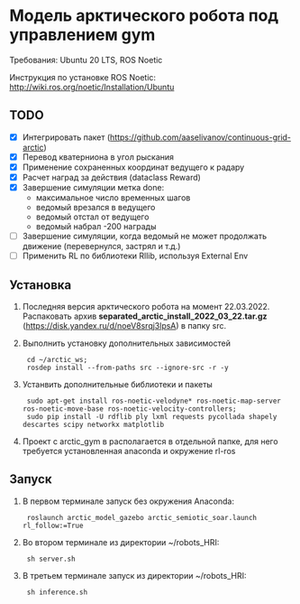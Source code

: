 # Модель арктического робота под управлением gym

Требования: Ubuntu 20 LTS, ROS Noetic

Инструкция по установке ROS Noetic: http://wiki.ros.org/noetic/Installation/Ubuntu

## TODO
- [x] Интегрировать пакет (https://github.com/aaselivanov/continuous-grid-arctic)
- [x] Перевод кватерниона в угол рыскания
- [x] Применение сохраненных координат ведущего к радару
- [x] Расчет наград за действия (dataclass Reward)
- [x] Завершение симуляции метка done:
   - максимальное число временных шагов
   - ведомый врезался в ведущего
   - ведомый отстал от ведущего
   - ведомый набрал -200 награды
- [ ] Завершение симуляции, когда ведомый не может продолжать движение (перевернулся, застрял и т.д.)
- [ ] Применить RL по библиотеки Rllib, используя External Env

## Установка

1. Последняя версия арктического робота на момент 22.03.2022. \
   Распаковать архив **separated_arctic_install_2022_03_22.tar.gz** (https://disk.yandex.ru/d/noeV8srqj3lpsA) в папку src. 
  

2. Выполнить установку дополнительных зависимостей

        cd ~/arctic_ws;
        rosdep install --from-paths src --ignore-src -r -y

3. Устанвить дополнительные библиотеки и пакеты

        sudo apt-get install ros-noetic-velodyne* ros-noetic-map-server ros-noetic-move-base ros-noetic-velocity-controllers;
        sudo pip install -U rdflib ply lxml requests pycollada shapely descartes scipy networkx matplotlib

4. Проект с arctic_gym в располагается в отдельной папке, для него требуется установленная anaconda и окружение rl-ros

## Запуск

1. В первом терминале запуск без окружения Anaconda:

        roslaunch arctic_model_gazebo arctic_semiotic_soar.launch rl_follow:=True

2. Во втором терминале из директории ~/robots_HRI:

        sh server.sh

3. В третьем терминале запуск из директории ~/robots_HRI:

        sh inference.sh
